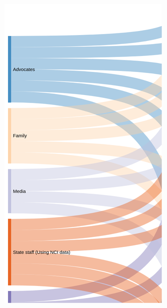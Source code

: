 <html>
    <body>
        <svg id="sankey_svg" height="2048" width="1080" xmlns="http://www.w3.org/2000/svg" version="1.1"><title>Your Diagram Title</title><!-- Generated with SankeyMATIC on Tue Feb 18 2020 11:52:57 GMT-0500 (Eastern Standard Time)--><g><rect width="100%" height="100%" fill="rgb(255, 255, 255)"></rect><g transform="translate(12,12)"><g><path class="link" d="M10,213.99999999999994C838.8000000000001,213.99999999999994 217.19999999999996,390.5714285714286 1046,390.5714285714286" style="fill: none; stroke-width: 35.4286; stroke: rgb(49, 130, 189); stroke-opacity: 0.4;"><title>Advocates &#8594; Chart Generator:
2</title></path><path class="link" d="M10,178.57142857142853C838.8000000000001,178.57142857142853 217.19999999999996,230.85714285714295 1046,230.85714285714295" style="fill: none; stroke-width: 35.4286; stroke: rgb(49, 130, 189); stroke-opacity: 0.4;"><title>Advocates &#8594; Data Highlights:
2</title></path><path class="link" d="M10,249.4285714285714C838.8000000000001,249.4285714285714 217.19999999999996,550.2857142857143 1046,550.2857142857143" style="fill: none; stroke-width: 35.4286; stroke: rgb(49, 130, 189); stroke-opacity: 0.4;"><title>Advocates &#8594; Reports:
2</title></path><path class="link" d="M10,143.14285714285708C838.8000000000001,143.14285714285708 217.19999999999996,106.57142857142867 1046,106.57142857142867" style="fill: none; stroke-width: 35.4286; stroke: rgb(49, 130, 189); stroke-opacity: 0.4;"><title>Advocates &#8594; State information:
2</title></path><path class="link" d="M10,107.71428571428567C838.8000000000001,107.71428571428567 217.19999999999996,17.714285714285815 1046,17.714285714285815" style="fill: none; stroke-width: 35.4286; stroke: rgb(49, 130, 189); stroke-opacity: 0.4;"><title>Advocates &#8594; User Friendlies:
2</title></path><path class="link" d="M10,284.85714285714283C838.8000000000001,284.85714285714283 217.19999999999996,994.0000000000001 1046,994.0000000000001" style="fill: none; stroke-width: 35.4286; stroke: rgb(49, 130, 189); stroke-opacity: 0.4;"><title>Advocates &#8594; Videos:
2</title></path><path class="link" d="M10,480C838.8000000000001,480 217.19999999999996,869.7142857142858 1046,869.7142857142858" style="fill: none; stroke-width: 35.4286; stroke: rgb(253, 208, 162); stroke-opacity: 0.4;"><title>Family &#8594; Data briefs:
2</title></path><path class="link" d="M10,409.14285714285717C838.8000000000001,409.14285714285717 217.19999999999996,266.2857142857144 1046,266.2857142857144" style="fill: none; stroke-width: 35.4286; stroke: rgb(253, 208, 162); stroke-opacity: 0.4;"><title>Family &#8594; Data Highlights:
2</title></path><path class="link" d="M10,444.57142857142856C838.8000000000001,444.57142857142856 217.19999999999996,585.7142857142858 1046,585.7142857142858" style="fill: none; stroke-width: 35.4286; stroke: rgb(253, 208, 162); stroke-opacity: 0.4;"><title>Family &#8594; Reports:
2</title></path><path class="link" d="M10,373.7142857142857C838.8000000000001,373.7142857142857 217.19999999999996,142.00000000000009 1046,142.00000000000009" style="fill: none; stroke-width: 35.4286; stroke: rgb(253, 208, 162); stroke-opacity: 0.4;"><title>Family &#8594; State information:
2</title></path><path class="link" d="M10,338.2857142857143C838.8000000000001,338.2857142857143 217.19999999999996,53.142857142857245 1046,53.142857142857245" style="fill: none; stroke-width: 35.4286; stroke: rgb(253, 208, 162); stroke-opacity: 0.4;"><title>Family &#8594; User Friendlies:
2</title></path><path class="link" d="M10,1846.5714285714287C838.8000000000001,1846.5714285714287 217.19999999999996,1704.2857142857144 1046,1704.2857142857144" style="fill: none; stroke-width: 35.4286; stroke: rgb(49, 163, 84); stroke-opacity: 0.4;"><title>Feds &#8594; History:
2</title></path><path class="link" d="M10,1811.1428571428573C838.8000000000001,1811.1428571428573 217.19999999999996,1491.1428571428576 1046,1491.1428571428576" style="fill: none; stroke-width: 35.4286; stroke: rgb(49, 163, 84); stroke-opacity: 0.4;"><title>Feds &#8594; Indicators:
2</title></path><path class="link" d="M10,1882.0000000000002C838.8000000000001,1882.0000000000002 217.19999999999996,1793.1428571428573 1046,1793.1428571428573" style="fill: none; stroke-width: 35.4286; stroke: rgb(49, 163, 84); stroke-opacity: 0.4;"><title>Feds &#8594; Methodology:
2</title></path><path class="link" d="M10,994.5714285714287C838.8000000000001,994.5714285714287 217.19999999999996,905.1428571428572 1046,905.1428571428572" style="fill: none; stroke-width: 35.4286; stroke: rgb(117, 107, 177); stroke-opacity: 0.4;"><title>Legislators &#8594; Data briefs:
2</title></path><path class="link" d="M10,923.7142857142858C838.8000000000001,923.7142857142858 217.19999999999996,337.1428571428572 1046,337.1428571428572" style="fill: none; stroke-width: 35.4286; stroke: rgb(117, 107, 177); stroke-opacity: 0.4;"><title>Legislators &#8594; Data Highlights:
2</title></path><path class="link" d="M10,1030.0000000000002C838.8000000000001,1030.0000000000002 217.19999999999996,1384.8571428571431 1046,1384.8571428571431" style="fill: none; stroke-width: 35.4286; stroke: rgb(117, 107, 177); stroke-opacity: 0.4;"><title>Legislators &#8594; Indicators:
2</title></path><path class="link" d="M10,959.1428571428572C838.8000000000001,959.1428571428572 217.19999999999996,656.5714285714287 1046,656.5714285714287" style="fill: none; stroke-width: 35.4286; stroke: rgb(117, 107, 177); stroke-opacity: 0.4;"><title>Legislators &#8594; Reports:
2</title></path><path class="link" d="M10,1065.4285714285716C838.8000000000001,1065.4285714285716 217.19999999999996,1544.571428571429 1046,1544.571428571429" style="fill: none; stroke-width: 35.4286; stroke: rgb(117, 107, 177); stroke-opacity: 0.4;"><title>Legislators &#8594; What is NCI?:
2</title></path><path class="link" d="M10,568.8571428571429C838.8000000000001,568.8571428571429 217.19999999999996,426.00000000000006 1046,426.00000000000006" style="fill: none; stroke-width: 35.4286; stroke: rgb(188, 189, 220); stroke-opacity: 0.4;"><title>Media &#8594; Chart Generator:
2</title></path><path class="link" d="M10,639.7142857142858C838.8000000000001,639.7142857142858 217.19999999999996,1082.8571428571431 1046,1082.8571428571431" style="fill: none; stroke-width: 35.4286; stroke: rgb(188, 189, 220); stroke-opacity: 0.4;"><title>Media &#8594; Publications:
2</title></path><path class="link" d="M10,604.2857142857143C838.8000000000001,604.2857142857143 217.19999999999996,780.8571428571429 1046,780.8571428571429" style="fill: none; stroke-width: 35.4286; stroke: rgb(188, 189, 220); stroke-opacity: 0.4;"><title>Media &#8594; Staff Stability Survey:
2</title></path><path class="link" d="M10,533.4285714285714C838.8000000000001,533.4285714285714 217.19999999999996,177.42857142857153 1046,177.42857142857153" style="fill: none; stroke-width: 35.4286; stroke: rgb(188, 189, 220); stroke-opacity: 0.4;"><title>Media &#8594; State information:
2</title></path><path class="link" d="M10,1668.8571428571431C838.8000000000001,1668.8571428571431 217.19999999999996,1455.714285714286 1046,1455.714285714286" style="fill: none; stroke-width: 35.4286; stroke: rgb(150, 150, 150); stroke-opacity: 0.4;"><title>Medicaid &#8594; Indicators:
2</title></path><path class="link" d="M10,1704.2857142857144C838.8000000000001,1704.2857142857144 217.19999999999996,1580.0000000000002 1046,1580.0000000000002" style="fill: none; stroke-width: 35.4286; stroke: rgb(150, 150, 150); stroke-opacity: 0.4;"><title>Medicaid &#8594; What is NCI?:
2</title></path><path class="link" d="M10,1970.857142857143C838.8000000000001,1970.857142857143 217.19999999999996,1970.857142857143 1046,1970.857142857143" style="fill: none; stroke-width: 35.4286; stroke: rgb(189, 189, 189); stroke-opacity: 0.4;"><title>NCI Surveyors &#8594; NCI implementation/ODESA:
2</title></path><path class="link" d="M10,2006.2857142857144C838.8000000000001,2006.2857142857144 217.19999999999996,2006.2857142857144 1046,2006.2857142857144" style="fill: none; stroke-width: 35.4286; stroke: rgb(189, 189, 189); stroke-opacity: 0.4;"><title>NCI Surveyors &#8594; NCI implementation/ODESA:
2</title></path><path class="link" d="M10,1935.4285714285716C838.8000000000001,1935.4285714285716 217.19999999999996,1882.0000000000002 1046,1882.0000000000002" style="fill: none; stroke-width: 35.4286; stroke: rgb(189, 189, 189); stroke-opacity: 0.4;"><title>NCI Surveyors &#8594; Survey Tools:
2</title></path><path class="link" d="M10,1757.714285714286C838.8000000000001,1757.714285714286 217.19999999999996,1615.4285714285718 1046,1615.4285714285718" style="fill: none; stroke-width: 35.4286; stroke: rgb(49, 130, 189); stroke-opacity: 0.4;"><title>Interested in NCI-AD &#8594; What is NCI?:
2</title></path><path class="link" d="M10,1154.2857142857144C838.8000000000001,1154.2857142857144 217.19999999999996,816.2857142857143 1046,816.2857142857143" style="fill: none; stroke-width: 35.4286; stroke: rgb(107, 174, 214); stroke-opacity: 0.4;"><title>Providers &#8594; Staff Stability Survey:
2</title></path><path class="link" d="M10,1189.714285714286C838.8000000000001,1189.714285714286 217.19999999999996,1420.2857142857147 1046,1420.2857142857147" style="fill: none; stroke-width: 35.4286; stroke: rgb(107, 174, 214); stroke-opacity: 0.4;"><title>Providers &#8594; Indicators:
2</title></path><path class="link" d="M10,1118.8571428571431C838.8000000000001,1118.8571428571431 217.19999999999996,692.0000000000001 1046,692.0000000000001" style="fill: none; stroke-width: 35.4286; stroke: rgb(107, 174, 214); stroke-opacity: 0.4;"><title>Providers &#8594; Reports:
2</title></path><path class="link" d="M10,1243.1428571428573C838.8000000000001,1243.1428571428573 217.19999999999996,496.8571428571429 1046,496.8571428571429" style="fill: none; stroke-width: 35.4286; stroke: rgb(158, 202, 225); stroke-opacity: 0.4;"><title>Researchers &#8594; Chart Generator:
2</title></path><path class="link" d="M10,1314.0000000000002C838.8000000000001,1314.0000000000002 217.19999999999996,940.5714285714287 1046,940.5714285714287" style="fill: none; stroke-width: 35.4286; stroke: rgb(158, 202, 225); stroke-opacity: 0.4;"><title>Researchers &#8594; Data briefs:
2</title></path><path class="link" d="M10,1420.2857142857144C838.8000000000001,1420.2857142857144 217.19999999999996,1668.8571428571431 1046,1668.8571428571431" style="fill: none; stroke-width: 35.4286; stroke: rgb(158, 202, 225); stroke-opacity: 0.4;"><title>Researchers &#8594; History:
2</title></path><path class="link" d="M10,1455.714285714286C838.8000000000001,1455.714285714286 217.19999999999996,1757.714285714286 1046,1757.714285714286" style="fill: none; stroke-width: 35.4286; stroke: rgb(158, 202, 225); stroke-opacity: 0.4;"><title>Researchers &#8594; Methodology:
2</title></path><path class="link" d="M10,1384.8571428571431C838.8000000000001,1384.8571428571431 217.19999999999996,1207.1428571428573 1046,1207.1428571428573" style="fill: none; stroke-width: 35.4286; stroke: rgb(158, 202, 225); stroke-opacity: 0.4;"><title>Researchers &#8594; Presentations:
2</title></path><path class="link" d="M10,1349.4285714285716C838.8000000000001,1349.4285714285716 217.19999999999996,1118.2857142857144 1046,1118.2857142857144" style="fill: none; stroke-width: 35.4286; stroke: rgb(158, 202, 225); stroke-opacity: 0.4;"><title>Researchers &#8594; Publications:
2</title></path><path class="link" d="M10,1278.5714285714287C838.8000000000001,1278.5714285714287 217.19999999999996,727.4285714285714 1046,727.4285714285714" style="fill: none; stroke-width: 35.4286; stroke: rgb(158, 202, 225); stroke-opacity: 0.4;"><title>Researchers &#8594; Reports:
2</title></path><path class="link" d="M10,1491.1428571428573C838.8000000000001,1491.1428571428573 217.19999999999996,1846.571428571429 1046,1846.571428571429" style="fill: none; stroke-width: 35.4286; stroke: rgb(158, 202, 225); stroke-opacity: 0.4;"><title>Researchers &#8594; Survey Tools:
2</title></path><path class="link" d="M10,1580.0000000000002C838.8000000000001,1580.0000000000002 217.19999999999996,1296.0000000000002 1046,1296.0000000000002" style="fill: none; stroke-width: 35.4286; stroke: rgb(230, 85, 13); stroke-opacity: 0.4;"><title>State Staff (Implementation) &#8594; Best Practices:
2</title></path><path class="link" d="M10,1615.4285714285718C838.8000000000001,1615.4285714285718 217.19999999999996,1935.4285714285716 1046,1935.4285714285716" style="fill: none; stroke-width: 35.4286; stroke: rgb(230, 85, 13); stroke-opacity: 0.4;"><title>State Staff (Implementation) &#8594; NCI implementation/ODESA:
2</title></path><path class="link" d="M10,1544.571428571429C838.8000000000001,1544.571428571429 217.19999999999996,1029.4285714285716 1046,1029.4285714285716" style="fill: none; stroke-width: 35.4286; stroke: rgb(230, 85, 13); stroke-opacity: 0.4;"><title>State Staff (Implementation) &#8594; Videos:
2</title></path><path class="link" d="M10,834.857142857143C838.8000000000001,834.857142857143 217.19999999999996,1260.571428571429 1046,1260.571428571429" style="fill: none; stroke-width: 35.4286; stroke: rgb(230, 85, 13); stroke-opacity: 0.4;"><title>State staff (Using NCI data) &#8594; Best Practices:
2</title></path><path class="link" d="M10,728.5714285714287C838.8000000000001,728.5714285714287 217.19999999999996,461.4285714285715 1046,461.4285714285715" style="fill: none; stroke-width: 35.4286; stroke: rgb(230, 85, 13); stroke-opacity: 0.4;"><title>State staff (Using NCI data) &#8594; Chart Generator:
2</title></path><path class="link" d="M10,693.1428571428572C838.8000000000001,693.1428571428572 217.19999999999996,301.71428571428584 1046,301.71428571428584" style="fill: none; stroke-width: 35.4286; stroke: rgb(230, 85, 13); stroke-opacity: 0.4;"><title>State staff (Using NCI data) &#8594; Data Highlights:
2</title></path><path class="link" d="M10,870.2857142857143C838.8000000000001,870.2857142857143 217.19999999999996,1349.4285714285718 1046,1349.4285714285718" style="fill: none; stroke-width: 35.4286; stroke: rgb(230, 85, 13); stroke-opacity: 0.4;"><title>State staff (Using NCI data) &#8594; Indicators:
2</title></path><path class="link" d="M10,799.4285714285716C838.8000000000001,799.4285714285716 217.19999999999996,1171.714285714286 1046,1171.714285714286" style="fill: none; stroke-width: 35.4286; stroke: rgb(230, 85, 13); stroke-opacity: 0.4;"><title>State staff (Using NCI data) &#8594; Presentations:
2</title></path><path class="link" d="M10,764.0000000000001C838.8000000000001,764.0000000000001 217.19999999999996,621.1428571428572 1046,621.1428571428572" style="fill: none; stroke-width: 35.4286; stroke: rgb(230, 85, 13); stroke-opacity: 0.4;"><title>State staff (Using NCI data) &#8594; Reports:
2</title></path></g><g><g class="node" transform="translate(0,89.99999999999994)"><rect height="212.57142857142858" width="10" id="r0" shape-rendering="crispEdges" style="fill: rgb(49, 130, 189); fill-opacity: 0.9; stroke-width: 0; stroke: rgb(24, 63, 92);"><title>Advocates:
12</title></rect><text x="16" y="106.28571428571429" dy=".35em" text-anchor="start" style="stroke-width: 0; font-family: sans-serif; font-size: 15px; font-weight: 400; fill: rgb(0, 0, 0);">Advocates</text></g><g class="node" transform="translate(1046,372.8571428571429)"><rect height="141.71428571428572" width="10" id="r1" shape-rendering="crispEdges" style="fill: rgb(107, 174, 214); fill-opacity: 0.9; stroke-width: 0; stroke: rgb(52, 85, 104);"><title>Chart Generator:
8</title></rect><text x="-6" y="70.85714285714286" dy=".35em" text-anchor="end" style="stroke-width: 0; font-family: sans-serif; font-size: 15px; font-weight: 400; fill: rgb(0, 0, 0);">Chart Generator</text></g><g class="node" transform="translate(1046,213.14285714285722)"><rect height="141.71428571428572" width="10" id="r2" shape-rendering="crispEdges" style="fill: rgb(158, 202, 225); fill-opacity: 0.9; stroke-width: 0; stroke: rgb(77, 98, 110);"><title>Data Highlights:
8</title></rect><text x="-6" y="70.85714285714286" dy=".35em" text-anchor="end" style="stroke-width: 0; font-family: sans-serif; font-size: 15px; font-weight: 400; fill: rgb(0, 0, 0);">Data Highlights</text></g><g class="node" transform="translate(1046,532.5714285714287)"><rect height="212.57142857142858" width="10" id="r3" shape-rendering="crispEdges" style="fill: rgb(198, 219, 239); fill-opacity: 0.9; stroke-width: 0; stroke: rgb(97, 107, 117);"><title>Reports:
12</title></rect><text x="-6" y="106.28571428571429" dy=".35em" text-anchor="end" style="stroke-width: 0; font-family: sans-serif; font-size: 15px; font-weight: 400; fill: rgb(0, 0, 0);">Reports</text></g><g class="node" transform="translate(1046,88.85714285714295)"><rect height="106.28571428571429" width="10" id="r4" shape-rendering="crispEdges" style="fill: rgb(230, 85, 13); fill-opacity: 0.9; stroke-width: 0; stroke: rgb(112, 41, 6);"><title>State information:
6</title></rect><text x="-6" y="53.142857142857146" dy=".35em" text-anchor="end" style="stroke-width: 0; font-family: sans-serif; font-size: 15px; font-weight: 400; fill: rgb(0, 0, 0);">State information</text></g><g class="node" transform="translate(1046,9.947598300641403e-14)"><rect height="70.85714285714286" width="10" id="r5" shape-rendering="crispEdges" style="fill: rgb(253, 141, 60); fill-opacity: 0.9; stroke-width: 0; stroke: rgb(123, 69, 29);"><title>User Friendlies:
4</title></rect><text x="-6" y="35.42857142857143" dy=".35em" text-anchor="end" style="stroke-width: 0; font-family: sans-serif; font-size: 15px; font-weight: 400; fill: rgb(0, 0, 0);">User Friendlies</text></g><g class="node" transform="translate(1046,976.2857142857144)"><rect height="70.85714285714286" width="10" id="r6" shape-rendering="crispEdges" style="fill: rgb(253, 174, 107); fill-opacity: 0.9; stroke-width: 0; stroke: rgb(123, 85, 52);"><title>Videos:
4</title></rect><text x="-6" y="35.42857142857143" dy=".35em" text-anchor="end" style="stroke-width: 0; font-family: sans-serif; font-size: 15px; font-weight: 400; fill: rgb(0, 0, 0);">Videos</text></g><g class="node" transform="translate(0,320.57142857142856)"><rect height="177.14285714285717" width="10" id="r7" shape-rendering="crispEdges" style="fill: rgb(253, 208, 162); fill-opacity: 0.9; stroke-width: 0; stroke: rgb(123, 101, 79);"><title>Family:
10</title></rect><text x="16" y="88.57142857142858" dy=".35em" text-anchor="start" style="stroke-width: 0; font-family: sans-serif; font-size: 15px; font-weight: 400; fill: rgb(0, 0, 0);">Family</text></g><g class="node" transform="translate(1046,852.0000000000001)"><rect height="106.28571428571429" width="10" id="r8" shape-rendering="crispEdges" style="fill: rgb(158, 202, 225); fill-opacity: 0.9; stroke-width: 0; stroke: rgb(77, 98, 110);"><title>Data briefs:
6</title></rect><text x="-6" y="53.142857142857146" dy=".35em" text-anchor="end" style="stroke-width: 0; font-family: sans-serif; font-size: 15px; font-weight: 400; fill: rgb(0, 0, 0);">Data briefs</text></g><g class="node" transform="translate(0,1793.4285714285716)"><rect height="106.28571428571429" width="10" id="r9" shape-rendering="crispEdges" style="fill: rgb(49, 163, 84); fill-opacity: 0.9; stroke-width: 0; stroke: rgb(24, 79, 41);"><title>Feds:
6</title></rect><text x="16" y="53.142857142857146" dy=".35em" text-anchor="start" style="stroke-width: 0; font-family: sans-serif; font-size: 15px; font-weight: 400; fill: rgb(0, 0, 0);">Feds</text></g><g class="node" transform="translate(1046,1651.1428571428573)"><rect height="70.85714285714286" width="10" id="r10" shape-rendering="crispEdges" style="fill: rgb(116, 196, 118); fill-opacity: 0.9; stroke-width: 0; stroke: rgb(56, 96, 57);"><title>History:
4</title></rect><text x="-6" y="35.42857142857143" dy=".35em" text-anchor="end" style="stroke-width: 0; font-family: sans-serif; font-size: 15px; font-weight: 400; fill: rgb(0, 0, 0);">History</text></g><g class="node" transform="translate(1046,1331.714285714286)"><rect height="177.14285714285717" width="10" id="r11" shape-rendering="crispEdges" style="fill: rgb(161, 217, 155); fill-opacity: 0.9; stroke-width: 0; stroke: rgb(78, 106, 75);"><title>Indicators:
10</title></rect><text x="-6" y="88.57142857142858" dy=".35em" text-anchor="end" style="stroke-width: 0; font-family: sans-serif; font-size: 15px; font-weight: 400; fill: rgb(0, 0, 0);">Indicators</text></g><g class="node" transform="translate(1046,1740.0000000000002)"><rect height="70.85714285714286" width="10" id="r12" shape-rendering="crispEdges" style="fill: rgb(199, 233, 192); fill-opacity: 0.9; stroke-width: 0; stroke: rgb(97, 114, 94);"><title>Methodology:
4</title></rect><text x="-6" y="35.42857142857143" dy=".35em" text-anchor="end" style="stroke-width: 0; font-family: sans-serif; font-size: 15px; font-weight: 400; fill: rgb(0, 0, 0);">Methodology</text></g><g class="node" transform="translate(0,906.0000000000001)"><rect height="177.14285714285717" width="10" id="r13" shape-rendering="crispEdges" style="fill: rgb(117, 107, 177); fill-opacity: 0.9; stroke-width: 0; stroke: rgb(57, 52, 86);"><title>Legislators:
10</title></rect><text x="16" y="88.57142857142858" dy=".35em" text-anchor="start" style="stroke-width: 0; font-family: sans-serif; font-size: 15px; font-weight: 400; fill: rgb(0, 0, 0);">Legislators</text></g><g class="node" transform="translate(1046,1526.8571428571431)"><rect height="106.28571428571429" width="10" id="r14" shape-rendering="crispEdges" style="fill: rgb(158, 154, 200); fill-opacity: 0.9; stroke-width: 0; stroke: rgb(77, 75, 97);"><title>What is NCI?:
6</title></rect><text x="-6" y="53.142857142857146" dy=".35em" text-anchor="end" style="stroke-width: 0; font-family: sans-serif; font-size: 15px; font-weight: 400; fill: rgb(0, 0, 0);">What is NCI?</text></g><g class="node" transform="translate(0,515.7142857142858)"><rect height="141.71428571428572" width="10" id="r15" shape-rendering="crispEdges" style="fill: rgb(188, 189, 220); fill-opacity: 0.9; stroke-width: 0; stroke: rgb(92, 92, 107);"><title>Media:
8</title></rect><text x="16" y="70.85714285714286" dy=".35em" text-anchor="start" style="stroke-width: 0; font-family: sans-serif; font-size: 15px; font-weight: 400; fill: rgb(0, 0, 0);">Media</text></g><g class="node" transform="translate(1046,1065.1428571428573)"><rect height="70.85714285714286" width="10" id="r16" shape-rendering="crispEdges" style="fill: rgb(218, 218, 235); fill-opacity: 0.9; stroke-width: 0; stroke: rgb(106, 106, 115);"><title>Publications:
4</title></rect><text x="-6" y="35.42857142857143" dy=".35em" text-anchor="end" style="stroke-width: 0; font-family: sans-serif; font-size: 15px; font-weight: 400; fill: rgb(0, 0, 0);">Publications</text></g><g class="node" transform="translate(1046,763.1428571428572)"><rect height="70.85714285714286" width="10" id="r17" shape-rendering="crispEdges" style="fill: rgb(99, 99, 99); fill-opacity: 0.9; stroke-width: 0; stroke: rgb(48, 48, 48);"><title>Staff Stability Survey:
4</title></rect><text x="-6" y="35.42857142857143" dy=".35em" text-anchor="end" style="stroke-width: 0; font-family: sans-serif; font-size: 15px; font-weight: 400; fill: rgb(0, 0, 0);">Staff Stability Survey</text></g><g class="node" transform="translate(0,1651.1428571428573)"><rect height="70.85714285714286" width="10" id="r18" shape-rendering="crispEdges" style="fill: rgb(150, 150, 150); fill-opacity: 0.9; stroke-width: 0; stroke: rgb(73, 73, 73);"><title>Medicaid:
4</title></rect><text x="16" y="35.42857142857143" dy=".35em" text-anchor="start" style="stroke-width: 0; font-family: sans-serif; font-size: 15px; font-weight: 400; fill: rgb(0, 0, 0);">Medicaid</text></g><g class="node" transform="translate(0,1917.7142857142858)"><rect height="106.28571428571429" width="10" id="r19" shape-rendering="crispEdges" style="fill: rgb(189, 189, 189); fill-opacity: 0.9; stroke-width: 0; stroke: rgb(92, 92, 92);"><title>NCI Surveyors:
6</title></rect><text x="16" y="53.142857142857146" dy=".35em" text-anchor="start" style="stroke-width: 0; font-family: sans-serif; font-size: 15px; font-weight: 400; fill: rgb(0, 0, 0);">NCI Surveyors</text></g><g class="node" transform="translate(1046,1917.7142857142858)"><rect height="106.28571428571429" width="10" id="r20" shape-rendering="crispEdges" style="fill: rgb(189, 189, 189); fill-opacity: 0.9; stroke-width: 0; stroke: rgb(92, 92, 92);"><title>NCI implementation/ODESA:
6</title></rect><text x="-6" y="53.142857142857146" dy=".35em" text-anchor="end" style="stroke-width: 0; font-family: sans-serif; font-size: 15px; font-weight: 400; fill: rgb(0, 0, 0);">NCI implementation/ODESA</text></g><g class="node" transform="translate(1046,1828.8571428571431)"><rect height="70.85714285714286" width="10" id="r21" shape-rendering="crispEdges" style="fill: rgb(217, 217, 217); fill-opacity: 0.9; stroke-width: 0; stroke: rgb(106, 106, 106);"><title>Survey Tools:
4</title></rect><text x="-6" y="35.42857142857143" dy=".35em" text-anchor="end" style="stroke-width: 0; font-family: sans-serif; font-size: 15px; font-weight: 400; fill: rgb(0, 0, 0);">Survey Tools</text></g><g class="node" transform="translate(0,1740.0000000000002)"><rect height="35.42857142857143" width="10" id="r22" shape-rendering="crispEdges" style="fill: rgb(49, 130, 189); fill-opacity: 0.9; stroke-width: 0; stroke: rgb(24, 63, 92);"><title>Interested in NCI-AD:
2</title></rect><text x="16" y="17.714285714285715" dy=".35em" text-anchor="start" style="stroke-width: 0; font-family: sans-serif; font-size: 15px; font-weight: 400; fill: rgb(0, 0, 0);">Interested in NCI-AD</text></g><g class="node" transform="translate(0,1101.1428571428573)"><rect height="106.28571428571429" width="10" id="r23" shape-rendering="crispEdges" style="fill: rgb(107, 174, 214); fill-opacity: 0.9; stroke-width: 0; stroke: rgb(52, 85, 104);"><title>Providers:
6</title></rect><text x="16" y="53.142857142857146" dy=".35em" text-anchor="start" style="stroke-width: 0; font-family: sans-serif; font-size: 15px; font-weight: 400; fill: rgb(0, 0, 0);">Providers</text></g><g class="node" transform="translate(0,1225.4285714285716)"><rect height="283.42857142857144" width="10" id="r24" shape-rendering="crispEdges" style="fill: rgb(158, 202, 225); fill-opacity: 0.9; stroke-width: 0; stroke: rgb(77, 98, 110);"><title>Researchers:
16</title></rect><text x="16" y="141.71428571428572" dy=".35em" text-anchor="start" style="stroke-width: 0; font-family: sans-serif; font-size: 15px; font-weight: 400; fill: rgb(0, 0, 0);">Researchers</text></g><g class="node" transform="translate(1046,1154.0000000000002)"><rect height="70.85714285714286" width="10" id="r25" shape-rendering="crispEdges" style="fill: rgb(198, 219, 239); fill-opacity: 0.9; stroke-width: 0; stroke: rgb(97, 107, 117);"><title>Presentations:
4</title></rect><text x="-6" y="35.42857142857143" dy=".35em" text-anchor="end" style="stroke-width: 0; font-family: sans-serif; font-size: 15px; font-weight: 400; fill: rgb(0, 0, 0);">Presentations</text></g><g class="node" transform="translate(0,1526.8571428571431)"><rect height="106.28571428571429" width="10" id="r26" shape-rendering="crispEdges" style="fill: rgb(230, 85, 13); fill-opacity: 0.9; stroke-width: 0; stroke: rgb(112, 41, 6);"><title>State Staff (Implementation):
6</title></rect><text x="16" y="53.142857142857146" dy=".35em" text-anchor="start" style="stroke-width: 0; font-family: sans-serif; font-size: 15px; font-weight: 400; fill: rgb(0, 0, 0);">State Staff (Implementation)</text></g><g class="node" transform="translate(1046,1242.8571428571431)"><rect height="70.85714285714286" width="10" id="r27" shape-rendering="crispEdges" style="fill: rgb(230, 85, 13); fill-opacity: 0.9; stroke-width: 0; stroke: rgb(112, 41, 6);"><title>Best Practices:
4</title></rect><text x="-6" y="35.42857142857143" dy=".35em" text-anchor="end" style="stroke-width: 0; font-family: sans-serif; font-size: 15px; font-weight: 400; fill: rgb(0, 0, 0);">Best Practices</text></g><g class="node" transform="translate(0,675.4285714285716)"><rect height="212.57142857142858" width="10" id="r28" shape-rendering="crispEdges" style="fill: rgb(230, 85, 13); fill-opacity: 0.9; stroke-width: 0; stroke: rgb(112, 41, 6);"><title>State staff (Using NCI data):
12</title></rect><text x="16" y="106.28571428571429" dy=".35em" text-anchor="start" style="stroke-width: 0; font-family: sans-serif; font-size: 15px; font-weight: 400; fill: rgb(0, 0, 0);">State staff (Using NCI data)</text></g></g></g></g>
        </svg>
    </body>
</html>
